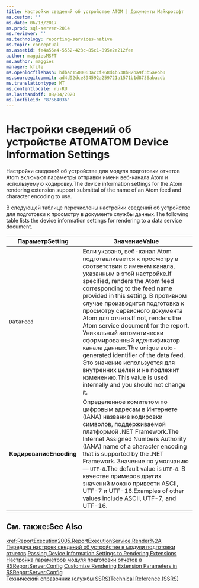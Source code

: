 ```yaml
---
title: Настройки сведений об устройстве ATOM | Документы Майкрософт
ms.custom: ''
ms.date: 06/13/2017
ms.prod: sql-server-2014
ms.reviewer: ''
ms.technology: reporting-services-native
ms.topic: conceptual
ms.assetid: fe4a56a4-5552-423c-85c1-895e2e212fee
author: maggiesMSFT
ms.author: maggies
manager: kfile
ms.openlocfilehash: bdbac1500063accf868d4b538b82ba9f3b5aebb0
ms.sourcegitcommit: ad4d92dce894592a259721a1571b1d8736abacdb
ms.translationtype: MT
ms.contentlocale: ru-RU
ms.lasthandoff: 08/04/2020
ms.locfileid: "87664036"
---
```

# <a name="atom-device-information-settings"></a><span data-ttu-id="94d22-102">Настройки сведений об устройстве ATOM</span><span class="sxs-lookup"><span data-stu-id="94d22-102">ATOM Device Information Settings</span></span>
  <span data-ttu-id="94d22-103">Настройки сведений об устройстве для модуля подготовки отчетов Atom включают параметры отправки имени веб-канала Atom и используемую кодировку.</span><span class="sxs-lookup"><span data-stu-id="94d22-103">The device information settings for the Atom rendering extension support submittal of the name of an Atom feed and character encoding to use.</span></span>  
  
 <span data-ttu-id="94d22-104">В следующей таблице перечислены настройки сведений об устройстве для подготовки к просмотру в документе службы данных.</span><span class="sxs-lookup"><span data-stu-id="94d22-104">The following table lists the device information settings for rendering to a data service document.</span></span>  
  
|<span data-ttu-id="94d22-105">Параметр</span><span class="sxs-lookup"><span data-stu-id="94d22-105">Setting</span></span>|<span data-ttu-id="94d22-106">Значение</span><span class="sxs-lookup"><span data-stu-id="94d22-106">Value</span></span>|  
|-------------|-----------|  
|`DataFeed`|<span data-ttu-id="94d22-107">Если указано, веб-канал Atom подготавливается к просмотру в соответствии с именем канала, указанным в этой настройке.</span><span class="sxs-lookup"><span data-stu-id="94d22-107">If specified, renders the Atom feed corresponding to the feed name provided in this setting.</span></span> <span data-ttu-id="94d22-108">В противном случае производится подготовка к просмотру сервисного документа Atom для отчета.</span><span class="sxs-lookup"><span data-stu-id="94d22-108">If not, renders the Atom service document for the report.</span></span> <span data-ttu-id="94d22-109">Уникальный автоматически сформированный идентификатор канала данных.</span><span class="sxs-lookup"><span data-stu-id="94d22-109">The unique auto-generated identifier of the data feed.</span></span> <span data-ttu-id="94d22-110">Это значение используется для внутренних целей и не подлежит изменению.</span><span class="sxs-lookup"><span data-stu-id="94d22-110">This  value is used internally and you should not change it.</span></span>|  
|<span data-ttu-id="94d22-111">**Кодирование**</span><span class="sxs-lookup"><span data-stu-id="94d22-111">**Encoding**</span></span>|<span data-ttu-id="94d22-112">Определенное комитетом по цифровым адресам в Интернете (IANA) название кодировки символов, поддерживаемой платформой .NET Framework.</span><span class="sxs-lookup"><span data-stu-id="94d22-112">The Internet Assigned Numbers Authority (IANA) name of a character encoding that is supported by the .NET Framework.</span></span> <span data-ttu-id="94d22-113">Значение по умолчанию — `UTF-8`.</span><span class="sxs-lookup"><span data-stu-id="94d22-113">The default value is `UTF-8`.</span></span> <span data-ttu-id="94d22-114">В качестве примеров других значений можно привести ASCII, UTF-7 и UTF-16.</span><span class="sxs-lookup"><span data-stu-id="94d22-114">Examples of other values include ASCII, UTF-7, and UTF-16.</span></span>|  
  
## <a name="see-also"></a><span data-ttu-id="94d22-115">См. также:</span><span class="sxs-lookup"><span data-stu-id="94d22-115">See Also</span></span>  
 <xref:ReportExecution2005.ReportExecutionService.Render%2A>   
 <span data-ttu-id="94d22-116">[Передача настроек сведений об устройстве в модули подготовки отчетов](report-server-web-service/net-framework/passing-device-information-settings-to-rendering-extensions.md) </span><span class="sxs-lookup"><span data-stu-id="94d22-116">[Passing Device Information Settings to Rendering Extensions](report-server-web-service/net-framework/passing-device-information-settings-to-rendering-extensions.md) </span></span>  
 <span data-ttu-id="94d22-117">[Настройка параметров модуля подготовки отчетов в RSReportServer.Config](customize-rendering-extension-parameters-in-rsreportserver-config.md) </span><span class="sxs-lookup"><span data-stu-id="94d22-117">[Customize Rendering Extension Parameters in RSReportServer.Config](customize-rendering-extension-parameters-in-rsreportserver-config.md) </span></span>  
 [<span data-ttu-id="94d22-118">Технический справочник (службы SSRS)</span><span class="sxs-lookup"><span data-stu-id="94d22-118">Technical Reference &#40;SSRS&#41;</span></span>](../../2014/reporting-services/technical-reference-ssrs.md)  
  
  
